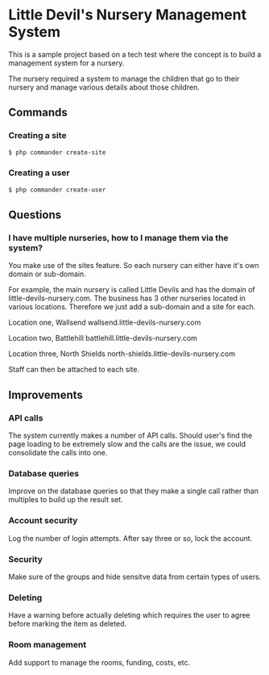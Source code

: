 # Little Devil's Nursery Management System
This is a sample project based on a tech test where the concept is to build a management system for a nursery.

The nursery required a system to manage the children that go to their nursery and manage various details about those children.

## Commands

### Creating a site
```bash
$ php commander create-site
```

### Creating a user
```bash
$ php commander create-user
```

## Questions

### I have multiple nurseries, how to I manage them via the system?

You make use of the sites feature. So each nursery can either have it's own domain or sub-domain.

For example, the main nursery is called Little Devils and has the domain of little-devils-nursery.com. The business has 3 other nurseries located in various locations. Therefore we just add a sub-domain
and a site for each.

Location one, Wallsend
wallsend.little-devils-nursery.com

Location two, Battlehill
battlehill.little-devils-nursery.com

Location three, North Shields
north-shields.little-devils-nursery.com

Staff can then be attached to each site.

## Improvements

### API calls

The system currently makes a number of API calls. Should user's find the page loading to be extremely slow and the calls are the issue, we could consolidate the calls into one.

### Database queries

Improve on the database queries so that they make a single call rather than multiples to build up the result set.

### Account security

Log the number of login attempts. After say three or so, lock the account.

### Security

Make sure of the groups and hide sensitve data from certain types of users.

### Deleting

Have a warning before actually deleting which requires the user to agree before marking the item as deleted.

### Room management

Add support to manage the rooms, funding, costs, etc.